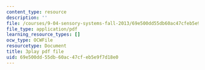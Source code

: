 ```yaml
---
content_type: resource
description: ''
file: /courses/9-04-sensory-systems-fall-2013/69e500dd55db60ac47cfeb5e9f7d18e0_jdiy_lV2xno.pdf
file_type: application/pdf
learning_resource_types: []
ocw_type: OCWFile
resourcetype: Document
title: 3play pdf file
uid: 69e500dd-55db-60ac-47cf-eb5e9f7d18e0
---
```

